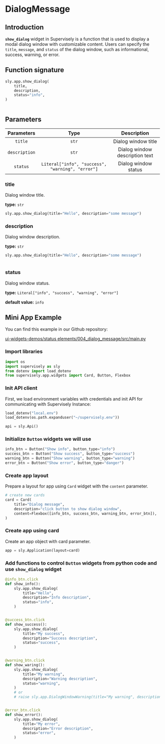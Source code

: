 # DialogMessage

## Introduction

**`show_dialog`** widget in Supervisely is a function that is used to display a modal dialog window with customizable content. Users can specify the `title`, `message`, and `status` of the dialog window, such as informational, success, warning, or error.

## Function signature

```python
sly.app.show_dialog(
    title,
    description,
    status="info",
)
```

<figure><img src="https://user-images.githubusercontent.com/120389559/219675028-d17973c6-5342-4721-b86a-9989381928d8.gif" alt=""><figcaption></figcaption></figure>

## Parameters

|   Parameters  |                       Type                       |           Description          |
| :-----------: | :----------------------------------------------: | :----------------------------: |
|    `title`    |                       `str`                      |       Dialog window title      |
| `description` |                       `str`                      | Dialog window description text |
|    `status`   | `Literal["info", "success", "warning", "error"]` |      Dialog window status      |

### title

Dialog window title.

**type:** `str`

```python
sly.app.show_dialog(title="Hello", description="some message")
```

### description

Dialog window description.

**type:** `str`

```python
sly.app.show_dialog(title="Hello", description="some message")
```

<figure><img src="https://user-images.githubusercontent.com/120389559/219675028-d17973c6-5342-4721-b86a-9989381928d8.gif" alt=""><figcaption></figcaption></figure>

### status

Dialog window status.

**type:** `Literal["info", "success", "warning", "error"]`

**default value:** `info`

## Mini App Example

You can find this example in our Github repository:

[ui-widgets-demos/status elements/004\_dialog\_message/src/main.py](https://github.com/supervisely-ecosystem/ui-widgets-demos/blob/master/status%20elements/004\_dialog\_message/src/main.py)

### Import libraries

```python
import os
import supervisely as sly
from dotenv import load_dotenv
from supervisely.app.widgets import Card, Button, Flexbox
```

### Init API client

First, we load environment variables with credentials and init API for communicating with Supervisely Instance:

```python
load_dotenv("local.env")
load_dotenv(os.path.expanduser("~/supervisely.env"))

api = sly.Api()
```

### Initialize `Button` widgets we will use

```python
info_btn = Button("Show info", button_type="info")
success_btn = Button("Show success", button_type="success")
warning_btn = Button("Show warning", button_type="warning")
error_btn = Button("Show error", button_type="danger")
```

### Create app layout

Prepare a layout for app using `Card` widget with the `content` parameter.

```python
# create new cards
card = Card(
    title="Dialog message",
    description="click button to show dialog window",
    content=Flexbox([info_btn, success_btn, warning_btn, error_btn]),
)
```

### Create app using card

Create an app object with card parameter.

```python
app = sly.Application(layout=card)
```

### Add functions to control `Button` widgets from python code and use `show_dialog` widget

```python
@info_btn.click
def show_info():
    sly.app.show_dialog(
        title="Hello",
        description="Info description",
        status="info",
    )


@success_btn.click
def show_success():
    sly.app.show_dialog(
        title="My success",
        description="Success description",
        status="success",
    )


@warning_btn.click
def show_waring():
    sly.app.show_dialog(
        title="My warning",
        description="Warning description",
        status="warning",
    )
    # or
    # raise sly.app.DialogWindowWarning(title="My warning", description="Warning description")


@error_btn.click
def show_error():
    sly.app.show_dialog(
        title="My error",
        description="Error description",
        status="error",
    )
```

<figure><img src="https://user-images.githubusercontent.com/120389559/219678145-110212d9-2dfb-4977-acaf-4b4f92b933ba.gif" alt=""><figcaption></figcaption></figure>
